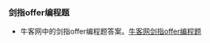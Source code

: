### 剑指offer编程题

- 牛客网中的剑指offer编程题答案。[牛客网剑指offer编程题](https://www.nowcoder.net/ta/coding-interviews?page=1)